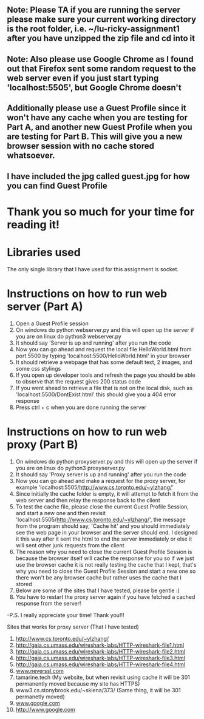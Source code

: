 ## Note: Please TA if you are running the server please make sure your current working directory is the root folder, i.e. ~/lu-ricky-assignment1 after you have unzipped the zip file and cd into it

## Note: Also please use Google Chrome as I found out that Firefox sent some random request to the web server even if you just start typing 'localhost:5505', but Google Chrome doesn't
## Additionally please use a Guest Profile since it won't have any cache when you are testing for Part A, and another new Guest Profile when you are testing for Part B. This will give you a new browser session with no cache stored whatsoever.
## I have included the jpg called guest.jpg for how you can find Guest Profile

# Thank you so much for your time for reading it!

# Libraries used
The only single library that I have used for this assignment is socket.

# Instructions on how to run web server (Part A)
1. Open a Guest Profile session
2. On windows do python webserver.py and this will open up the server if you are on linux do python3 webserver.py
3. It should say 'Server is up and running' after you run the code
4. Now you can go ahead and request the local file HelloWorld.html from port 5500 by typing 'localhost:5500/HelloWorld.html' in your browser
5. It should retrieve a webpage that has some default text, 2 images, and some css stylings
6. If you open up developer tools and refresh the page you should be able to observe that the request gives 200 status code
7. If you went ahead to retrieve a file that is not on the local disk, such as 'localhost:5500/DontExist.html' this should give you a 404 error response
8. Press ctrl + c when you are done running the server


# Instructions on how to run web proxy (Part B)
1. On windows do python proxyserver.py and this will open up the server if you are on linux do python3 proxyserver.py
2. It should say 'Proxy server is up and running' after you run the code
3. Now you can go ahead and make a request for the proxy server, for example 'localhost:5505/http://www.cs.toronto.edu/~ylzhang/'
4. Since initially the cache folder is empty, it will attempt to fetch it from the web server and then relay the response 
back to the client
5. To test the cache file, please close the current Guest Profile Session, and start a new one and then revisit 
'localhost:5505/http://www.cs.toronto.edu/~ylzhang/', the message from the program should say, 'Cache hit' and you should 
immediately see the web page in your browser and the server should end. I designed it this way after it sent the html to end the server
immediately or else it will sent other junk requests from the client
6. The reason why you need to close the current Guest Profile Session is because the browser itself will cache the response for you
so if we just use the browser cache it is not really testing the cache that I kept, that's why you need to close the Guest Profile Session
and start a new one so there won't be any browser cache but rather uses the cache that I stored
7. Below are some of the sites that I have tested, please be gentle :(
8. You have to restart the proxy server again if you have fetched a cached response from the server!

-P.S. I really appreciate your time! Thank you!!!

Sites that works for proxy server (That I have tested)
1. http://www.cs.toronto.edu/~ylzhang/
2. http://gaia.cs.umass.edu/wireshark-labs/HTTP-wireshark-file1.html
3. http://gaia.cs.umass.edu/wireshark-labs/HTTP-wireshark-file2.html
4. http://gaia.cs.umass.edu/wireshark-labs/HTTP-wireshark-file3.html
5. http://gaia.cs.umass.edu/wireshark-labs/HTTP-wireshark-file4.html
6. www.neverssl.com
7. tamarine.tech (My website, but when revisit using cache it will be 301 permanently moved because my site has HTTPS)
8. www3.cs.stonybrook.edu/~skiena/373/ (Same thing, it will be 301 permanetly moved)
9. www.google.com
10. http://www.google.com